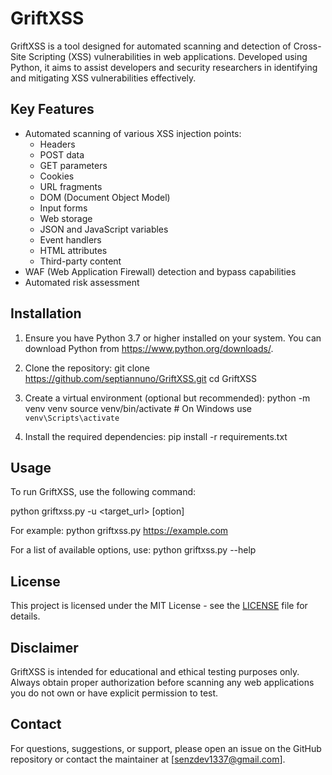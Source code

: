 # GriftXSS

GriftXSS is a tool designed for automated scanning and detection of Cross-Site Scripting (XSS) vulnerabilities in web applications. Developed using Python, it aims to assist developers and security researchers in identifying and mitigating XSS vulnerabilities effectively.

## Key Features

- Automated scanning of various XSS injection points:
  - Headers
  - POST data
  - GET parameters
  - Cookies
  - URL fragments
  - DOM (Document Object Model)
  - Input forms
  - Web storage
  - JSON and JavaScript variables
  - Event handlers
  - HTML attributes
  - Third-party content
- WAF (Web Application Firewall) detection and bypass capabilities
- Automated risk assessment

## Installation

1. Ensure you have Python 3.7 or higher installed on your system. You can download Python from https://www.python.org/downloads/.

2. Clone the repository:
   git clone https://github.com/septiannuno/GriftXSS.git
   cd GriftXSS

3. Create a virtual environment (optional but recommended):
   python -m venv venv
   source venv/bin/activate  # On Windows use `venv\Scripts\activate`

4. Install the required dependencies:
   pip install -r requirements.txt

## Usage

To run GriftXSS, use the following command:

python griftxss.py -u <target_url> [option]

For example:
python griftxss.py https://example.com

For a list of available options, use:
python griftxss.py --help


## License

This project is licensed under the MIT License - see the [LICENSE](LICENSE) file for details.

## Disclaimer

GriftXSS is intended for educational and ethical testing purposes only. Always obtain proper authorization before scanning any web applications you do not own or have explicit permission to test.

## Contact

For questions, suggestions, or support, please open an issue on the GitHub repository or contact the maintainer at [senzdev1337@gmail.com].
